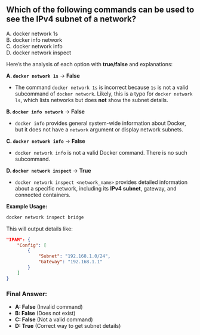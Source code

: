 ## Which of the following commands can be used to see the IPv4 subnet of a network?
A. docker network 1s  
B. docker info network  
C. docker network info  
D. docker network inspect  

Here’s the analysis of each option with **true/false** and explanations:

**A. `docker network 1s`** → **False**  
- The command `docker network 1s` is incorrect because `1s` is not a valid subcommand of `docker network`. Likely, this is a typo for `docker network ls`, which lists networks but does **not** show the subnet details.

**B. `docker info network`** → **False**  
- `docker info` provides general system-wide information about Docker, but it does not have a `network` argument or display network subnets.

**C. `docker network info`** → **False**  
- `docker network info` is not a valid Docker command. There is no such subcommand.

**D. `docker network inspect`** → **True**  
- `docker network inspect <network_name>` provides detailed information about a specific network, including its **IPv4 subnet**, gateway, and connected containers.  

**Example Usage:**  
```sh
docker network inspect bridge
```
This will output details like:
```json
"IPAM": {
    "Config": [
        {
            "Subnet": "192.168.1.0/24",
            "Gateway": "192.168.1.1"
        }
    ]
}
```

### Final Answer:
- **A: False** (Invalid command)
- **B: False** (Does not exist)
- **C: False** (Not a valid command)
- **D: True** (Correct way to get subnet details)
